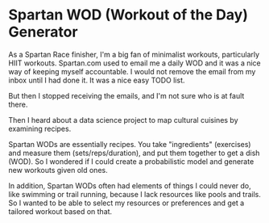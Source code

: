 # Spartan WOD (Workout of the Day) Generator

As a Spartan Race finisher, I'm a big fan of minimalist workouts, particularly HIIT workouts. 
Spartan.com used to email me a daily WOD and it was a nice way of keeping myself accountable. 
I would not remove the email from my inbox until I had done it. It was a nice easy TODO list.

But then I stopped receiving the emails, and I'm not sure who is at fault there.

Then I heard about a data science project to map cultural cuisines by examining recipes. 

Spartan WODs are essentially recipes. You take "ingredients" (exercises) and measure them (sets/reps/duration), 
and put them together to get a dish (WOD). So I wondered if I could create a probabilistic model and generate new
workouts given old ones.

In addition, Spartan WODs often had elements of things I could never do, like swimming or trail running, because I lack
resources like pools and trails. So I wanted to be able to select my resources or preferences
and get a tailored workout based on that.

